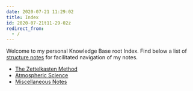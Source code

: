 ```yaml
---
date: 2020-07-21 11:29:02
title: Index
id: 2020-07-21t11-29-02z
redirect_from:
  - /
---
```


Welcome to my personal Knowledge Base root Index. Find below a list of
[structure notes](./2020-08-26t20-38-25z.md) for facilitated navigation of my
notes.

- [The Zettelkasten Method](./2020-08-24t15-19-14z.md)
- [Atmospheric Science](./2020-08-30t15-46-28z.md)
- [Miscellaneous Notes](./2020-08-30t15-47-14z.md)

